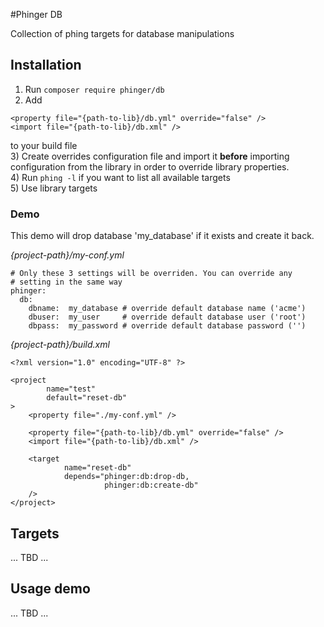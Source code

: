 #Phinger DB

Collection of phing targets for database manipulations

## Installation

1) Run `composer require phinger/db`  
2) Add  
```
<property file="{path-to-lib}/db.yml" override="false" />
<import file="{path-to-lib}/db.xml" />
```
to your build file  
3) Create overrides configuration file and import it __before__ importing configuration from the library in order to override library properties.  
4) Run `phing -l` if you want to list all available targets  
5) Use library targets  

### Demo

This demo will drop database 'my_database' if it exists and create it back.  

_{project-path}/my-conf.yml_
```
# Only these 3 settings will be overriden. You can override any
# setting in the same way
phinger:
  db:
    dbname:  my_database # override default database name ('acme')
    dbuser:  my_user     # override default database user ('root')
    dbpass:  my_password # override default database password ('')
```

_{project-path}/build.xml_
```
<?xml version="1.0" encoding="UTF-8" ?>

<project
        name="test"
        default="reset-db"
>
    <property file="./my-conf.yml" />
    
    <property file="{path-to-lib}/db.yml" override="false" />
    <import file="{path-to-lib}/db.xml" />
    
    <target
            name="reset-db"
            depends="phinger:db:drop-db,
                     phinger:db:create-db"
    />
</project>
```

## Targets

... TBD ...  

## Usage demo

... TBD ...  
